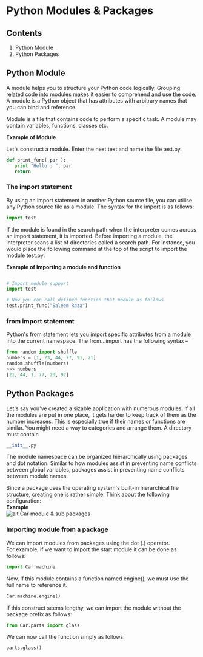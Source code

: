 # Python Modules & Packages 
## Contents
1.	Python Module <br>
2.	Python Packages <br>

## Python Module
A module helps you to structure your Python code logically. Grouping related code into modules makes it easier to comprehend and use the code. A module is a Python object that has attributes with arbitrary names that you can bind and reference.<br>

Module is a file that contains code to perform a specific task. A module may contain variables, functions, classes etc.<br>

**Example of Module** <br>
 
Let's construct a module. Enter the next text and name the file test.py. <br>
```python
def print_func( par ):
   print "Hello : ", par
   return

```
### The import statement <br>
By using an import statement in another Python source file, you can utilise any Python source file as a module. The syntax for the import is as follows:<br>
```python
import test
```
If the module is found in the search path when the interpreter comes across an import statement, it is imported. Before importing a module, the interpreter scans a list of directories called a search path. For instance, you would place the following command at the top of the script to import the module test.py:<br>

**Example of Importing a module and function**<br>
```python

# Import module support
import test

# Now you can call defined function that module as follows
test.print_func("Saleem Raza")

```

### from import statement
Python's from statement lets you import specific attributes from a module into the current namespace. The from...import has the following syntax –<br>
```python
from random import shuffle
numbers = [1, 23, 44, 77, 91, 21]
random.shuffle(numbers)
>>> numbers
[21, 44, 1, 77, 23, 92]
```

## Python Packages
Let's say you've created a sizable application with numerous modules. If all the modules are put in one place, it gets harder to keep track of them as the number increases. This is especially true if their names or functions are similar. You might need a way to categories and arrange them. A directory must contain <br>
```python
__init__.py
```
The module namespace can be organized hierarchically using packages and dot notation. Similar to how modules assist in preventing name conflicts between global variables, packages assist in preventing name conflicts between module names.<br>

Since a package uses the operating system's built-in hierarchical file structure, creating one is rather simple. Think about the following configuration:<br>
**Example**<br>
![alt Car module & sub packages]([http://url/to/img.png](https://www.codingeek.com/wp-content/uploads/2021/03/fv.png))

### Importing module from a package
We can import modules from packages using the dot (.) operator.<br>
For example, if we want to import the start module it can be done as follows:<br>
```python
import Car.machine
```
Now, if this module contains a function named engine(), we must use the full name to reference it.<br>
```python
Car.machine.engine()
```
If this construct seems lengthy, we can import the module without the package prefix as follows:<br>

```python
from Car.parts import glass

```

We can now call the function simply as follows:<br>
```python
parts.glass()

```

